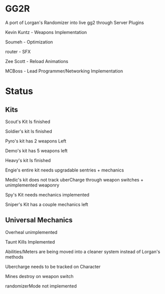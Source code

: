 # GG2R
A port of Lorgan's Randomizer into live gg2 through Server Plugins

Kevin Kuntz - Weapons Implementation

Soumeh - Optimization

router - SFX

Zee Scott - Reload Animations

MCBoss - Lead Programmer/Networking Implementation

# Status

## Kits
Scout's Kit Is finished

Soldier's kit Is finished

Pyro's kit has 2 weapons Left

Demo's kit has 5 weapons left

Heavy's kit Is finished

Engie's entire kit needs upgradable sentries + mechanics

Medic's kit does not track uberCharge through weapon switches + unimplemented weaponry

Spy's Kit needs mechanics implemented

Sniper's Kit has a couple mechanics left

## Universal Mechanics
Overheal unimplemented

Taunt Kills Implemented

Abilities/Meters are being moved into a cleaner system instead of Lorgan's methods

Ubercharge needs to be tracked on Character

Mines destroy on weapon switch

randomizerMode not implemented
